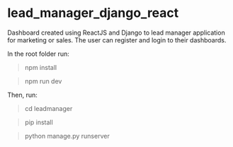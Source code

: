 # lead_manager_django_react
Dashboard created using ReactJS and Django to lead manager application for marketing or sales. The user can register and login to their dashboards.

In the root folder run:

> npm install

> npm run dev

Then, run:

> cd leadmanager

> pip install

> python manage.py runserver 
